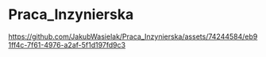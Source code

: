 # Praca_Inzynierska
https://github.com/JakubWasielak/Praca_Inzynierska/assets/74244584/eb91ff4c-7f61-4976-a2af-5f1d197fd9c3
